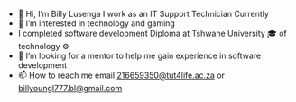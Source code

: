 - 👋 Hi, I’m Billy Lusenga I work as an IT Support Technician Currently
- 👀 I’m interested in technology and gaming 
- I completed software development Diploma at Tshwane University 🎓 of technology ⚙ 
- 💞️ I’m looking for a mentor to help me gain experience in software development 
- 📫 How to reach me email 216659350@tut4life.ac.za or billyoungl777.bl@gmail.com 
<!---
Billyoung777/Billyoung777 is a ✨ special ✨ repository because its `README.md` (this file) appears on your GitHub profile.
You can click the Preview link to take a look at your changes.
--->

